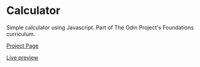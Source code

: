 # Calculator

Simple calculator using Javascript. Part of The Odin Project's Foundations curriculum.

[Project Page](https://www.theodinproject.com/lessons/foundations-calculator)

[Live preview](https://krexaim.github.io/jscalc/)

